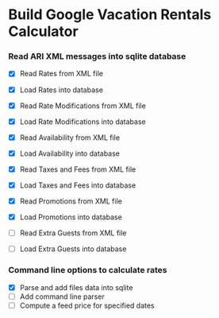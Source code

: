 # Build Google Vacation Rentals Calculator

### Read ARI XML messages into sqlite database
- [X] Read Rates from XML file
- [X] Load Rates into database
- [X] Read Rate Modifications from XML file
- [X] Load Rate Modifications into database
- [X] Read Availability from XML file
- [X] Load Availability into database
- [X] Read Taxes and Fees from XML file
- [X] Load Taxes and Fees into database
- [X] Read Promotions from XML file
- [X] Load Promotions into database
- [ ] Read Extra Guests from XML file
- [ ] Load Extra Guests into database


### Command line options to calculate rates
- [X] Parse and add files data into sqlite
- [ ] Add command line parser
- [ ] Compute a feed price for specified dates
